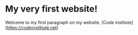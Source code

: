 # My very first website!

Welcome to my first paragraph on my website.
[Code institute] (https://codeinstitiute.net) 

